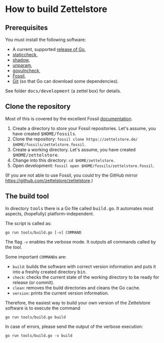 # How to build Zettelstore
## Prerequisites
You must install the following software:

* A current, supported [release of Go](https://go.dev/doc/devel/release),
* [staticcheck](https://staticcheck.io/),
* [shadow](https://pkg.go.dev/golang.org/x/tools/go/analysis/passes/shadow),
* [unparam](https://mvdan.cc/unparam),
* [govulncheck](https://golang.org/x/vuln/cmd/govulncheck),
* [Fossil](https://fossil-scm.org/),
* [Git](https://git-scm.org) (so that Go can download some dependencies).

See folder <tt>docs/development</tt> (a zettel box) for details.

## Clone the repository
Most of this is covered by the excellent Fossil [documentation](https://fossil-scm.org/home/doc/trunk/www/quickstart.wiki).

1. Create a directory to store your Fossil repositories.
   Let's assume, you have created <tt>$HOME/fossils</tt>.
1. Clone the repository: `fossil clone https://zettelstore.de/ $HOME/fossils/zettelstore.fossil`.
1. Create a working directory.
   Let's assume, you have created <tt>$HOME/zettelstore</tt>.
1. Change into this directory: `cd $HOME/zettelstore`.
1. Open development: `fossil open $HOME/fossils/zettelstore.fossil`.

(If you are not able to use Fossil, you could try the GitHub mirror
<https://github.com/zettelstore/zettelstore>.)

## The build tool
In directory <tt>tools</tt> there is a Go file called <tt>build.go</tt>.
It automates most aspects, (hopefully) platform-independent.

The script is called as:

```
go run tools/build.go [-v] COMMAND
```

The flag `-v` enables the verbose mode.
It outputs all commands called by the tool.

Some important `COMMAND`s are:

* `build`: builds the software with correct version information and puts it
  into a freshly created directory <tt>bin</tt>.
* `check`: checks the current state of the working directory to be ready for
  release (or commit).
* `clean`: removes the build directories and cleans the Go cache.
* `version`: prints the current version information.

Therefore, the easiest way to build your own version of the Zettelstore
software is to execute the command

```
go run tools/build.go build
```

In case of errors, please send the output of the verbose execution:

```
go run tools/build.go -v build
```
